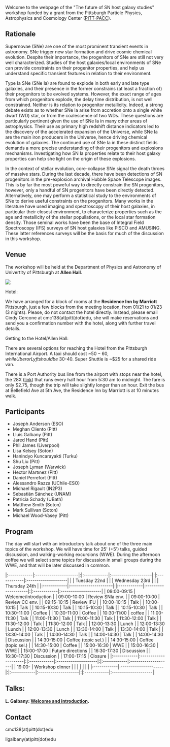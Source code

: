 Welcome to the webpage of the "The future of SN host galaxy studies" workshop funded by a grant from the Pittsburgh Particle Physics, Astrophysics and Cosmology Center ([PITT-PACC](http://www.physicsandastronomy.pitt.edu/pittpacc)).

## Rationale

Supernovae (SNe) are one of the most prominent transient events in astronomy. SNe trigger new star formation and drive cosmic chemical evolution. Despite their importance, the progenitors of SNe are still not very well characterized. Studies of the host galaxies/local environments of SNe can provide constraints on their progenitor properties, and help us understand specific transient features in relation to their environment.

Type Ia SNe (SNe Ia) are found to explode in both early and late type galaxies, and their presence in the former constrains (at least a fraction of) their progenitors to be evolved systems. However, the exact range of ages from which progenitors explode, the delay time distribution, is not well constrained. Neither is its relation to progenitor metallicity. Indeed, a strong debate exists as to whether SNe Ia arise from accretion onto a single white dwarf (WD) star, or from the coalescence of two WDs. These questions are particularly pertinent given the use of SNe Ia in many other areas of astrophysics. Their use as primary high redshift distance indicators led to the discovery of the accelerated expansion of the Universe, while SNe Ia are the main iron producers in the Universe, hence driving chemical evolution of galaxies. The continued use of SNe Ia in these distinct fields demands a more precise understanding of their progenitors and explosions mechanisms. Investigating how SN Ia properties relate to their host galaxy properties can help she light on the origin of these explosions.

In the context of stellar evolution, core-collapse SNe signal the death throes of massive stars. During the last decade, there have been detections of SN progenitors in the pre-explosion archival Hubble Space Telescope images. This is by far the most poweful way to directly constrain the SN progenitors, however, only a handful of SN progenitors have been directly detected. Alternatively, one may perform a statistical study to the environments of SNe to derive useful constraints on the progenitors. Many works in the literature have used imaging and spectroscopy of their host galaxies, in particular their closest environment, to characterize properties such as the age and metallicity of the stellar popullations, or the local star formation density. Those seminal works have been the base of Integral Field Spectroscopy (IFS) surveys of SN host galaxies like PISCO and AMUSING. These latter references surveys will be the basis for much of the discussion in this workshop.

## Venue

The workshop will be held at the Department of Physics and Astronomy of Univertity of Pittsburgh at **Allen Hall**.

[![](https://raw.githubusercontent.com/amusing-muse/workshop/master/map.png)](https://www.google.com/maps/place/Department+of+Physics+and+Astronomy/@40.4440856,-79.9582102,17z/data=!4m5!3m4!1s0x8834f22a1b91901b:0xb323ed98843e3372!8m2!3d40.4446041!4d-79.9582853)

Hotel:

We have arranged for a block of rooms at the **Residence Inn by Marriott** Pittsburgh, just a few blocks from the meeting location, from 01/21 to 01/23 (3 nights). Please, do not contact the hotel directly. Instead, please email Cindy Cercone at cmc138(at)pitt(dot)edu, she will make reservations and send you a confirmation number with the hotel, along with further travel details. 

Getting to the Hotel/Allen Hall:

There are several options for reaching the Hotel from the Pittsburgh International Airport. A taxi should cost ~$50-60, while Uber or Lyft should be ~$30-40. Super Shuttle is ~$25 for a shared ride van. 

There is a Port Authority bus line from the airport with stops near the hotel, the 28X ([link](https://www.portauthority.org/rt/28x.pdf)) that runs every half hour from 5:30 am to midnight. The fare is only $2.75, though the trip will take slightly longer than an hour. Exit the bus at Bellefield Ave at 5th Ave, the Residence Inn by Marriott is at 10 minutes walk.


## Participants

- Joseph Anderson (ESO)
- Meghan Cliento (Pitt)
- Lluís Galbany (Pitt)
- Jared Hand (Pitt)
- Phil James (Liverpool)
- Lisa Kelsey (Soton)
- Hanindyo Kuncarayakti (Turku)
- Shu Liu (Pitt)
- Joseph Lyman (Warwick)
- Hector Martınez (Pitt)
- Daniel Perrefort (Pitt)
- Alessandro Razza (UChile-ESO)
- Michael Rigault (IN2P3) 
- Sebastián Sánchez (UNAM)
- Patricia Schady (UBath)
- Matthew Smith (Soton)
- Mark Sullivan (Soton)
- Michael Wood-Vasey (Pitt)

<!--- 
- Kate Maguire (QUB) 
- Claudia Gutiérrez (Soton)
- Charlotte Angus (Soton)
- Jose Luis Prieto (UDP)
- Syed A. Uddin (Carnegie) 
- Chris D’Andrea (Penn) 
--->

## Program

The day will start with an introductory talk about one of the three main topics of the workshop. We will have time for 25' (+5') talks, guided discussion, and walking-working excursions (WWE). During the afternoon coffee we will select some topics for discussion in small groups during the WWE, and that will be later discussed in common.

|:------------|:---------------------|:|:------------|:--------------------|:|:------------|:--------------------|
|             |  Tuesday 22nd        | |             |  Wednesday 23rd     | |             |  Thursday  24th     |
|:------------|:---------------------|:|:------------|:--------------------|:|:------------|:--------------------|
| 09:00-09:15 | Welcome/introduction | | 09:00-10:00 | Review SNIa env.    | | 09:00-10:00 | Review CC env.      |
| 09:15-10:15 | Review IFU           | | 10:00-10:15 | Talk                | | 10:00-10:15 | Talk                |
| 10:15-10:30 | Talk                 | | 10:15-10:30 | Talk                | | 10:15-10:30 | Talk                |
| 10:30-11:00 | Coffee               | | 10:30-11:00 | Coffee              | | 10:30-11:00 | coffee              |
| 11:00-11:30 | Talk                 | | 11:00-11:30 | Talk                | | 11:00-11:30 | Talk                |
| 11:30-12:00 | Talk                 | | 11:30-12:00 | Talk                | | 11:30-12:00 | Talk                |
| 12:00-13:30 | Lunch                | | 12:00-13:30 | Lunch               | | 12:00-13:30 | Lunch               |
| 13:30-14:00 | Talk                 | | 13:30-14:00 | Talk                | | 13:30-14:00 | Talk                | 
| 14:00-14:30 | Talk                 | | 14:00-14:30 | Talk                | | 14:00-14:30 | Discussion          |
| 14:30-15:00 | Coffee (topic sel.)  | | 14:30-15:00 | Coffee (topic sel.) | | 14:30-15:00 | Coffee              |
| 15:00-16:30 | WWE                  | | 15:00-16:30 | WWE                 | | 15:00-17:00 | Future directions   |
| 16:30-17:30 | Discussion           | | 16:30-17:30 | Discussion          | | 17:00-17:15 | Closure             |
|:------------|:---------------------|:|:------------|:--------------------|:|:------------|:--------------------|
| 19:00-      | Workshop dinner      | |             |                     | |             |                     |
|:------------|:---------------------|:|:------------|:--------------------|:|:------------|:--------------------|

## Talks:

#### L. Galbany: [Welcome and introduction](https://github.com/amusing-muse/workshop/talks/).
#### 

## Contact

cmc138(at)pitt(dot)edu

llgalbany(at)pitt(dot)edu

